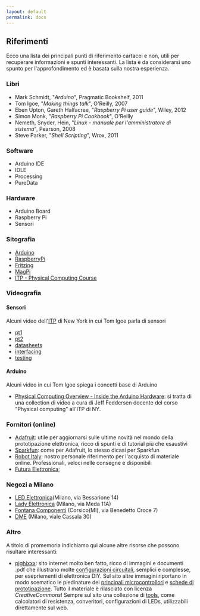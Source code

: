 ```yaml
---
layout: default
permalink: docs
---
```


## Riferimenti
Ecco una lista dei principali punti di riferimento cartacei e non, utili per recuperare informazioni e spunti interessanti.
La lista è da considerarsi uno spunto per l'approfondimento ed è basata sulla nostra esperienza.

### Libri
* Mark Schmidt, "_Arduino_", Pragmatic Bookshelf, 2011 
* Tom Igoe, "_Making things talk_", O'Reilly, 2007
* Eben Upton, Gareth Halfacree, "_Raspberry Pi user guide_", Wiley, 2012
* Simon Monk, "_Raspberry Pi Cookbook_", O'Reilly
* Nemeth, Snyder, Hein, "_Linux - manuale per l'amministratore di sistema_", Pearson, 2008
* Steve Parker, "_Shell Scripting_", Wrox, 2011

### Software
* Arduino IDE
* IDLE
* Processing
* PureData

### Hardware
* Arduino Board
* Raspberry Pi
* Sensori

### Sitografia
* [Arduino](http://arduino.cc)
* [RaspberryPi](http://raspberrypi.org)
* [Fritzing](http://fritzing.org/home/)
* [MagPi](https://www.raspberrypi.org/magpi/)
* [ITP - Physical Computing Course](https://itp.nyu.edu/physcomp/)

### Videografia

#### Sensori
Alcuni video dell'[ITP](https://tisch.nyu.edu/itp) di New York in cui Tom Igoe parla di sensori

* [pt1](https://vimeo.com/102042976 "pt1")
* [pt2](https://vimeo.com/102044250 "pt2")
* [datasheets](https://vimeo.com/102558686 "datasheets")
* [interfacing](https://vimeo.com/102557200 "interfacing")
* [testing](https://vimeo.com/102559255 "testing")

#### Arduino
Alcuni video in cui Tom Igoe spiega i concetti base di Arduino

* [Physical Computing Overview - Inside the Arduino Hardware](https://vimeo.com/132349270): si tratta di una collection di video a cura di Jeff Feddersen docente del corso "Physical computing" all'ITP di NY.

### Fornitori (online)
* [Adafruit](https://www.adafruit.com/): utile per aggiornarsi sulle ultime novità nel mondo della prototipazione elettronica, ricco di spunti e di tutorial più che esaustivi
* [Sparkfun](https://www.sparkfun.com/): come per Adafruit, lo stesso dicasi per Sparkfun
* [Robot Italy](http://www.robot-italy.com/): nostro personale riferimento per l'acquisto di materiale online. Professionali, veloci nelle consegne e disponibili
* [Futura Elettronica](http://www.futurashop.it/);

### Negozi a Milano
* [LED Elettronica](http://www.ledelettronica.com/)(Milano, via Bessarione 14)
* [Lady Elettronica](http://www.ladyelettronica.it/) (Milano, via Meda 11A)
* [Fontana Componenti](http://fontanacomponenti.it/) (Corsico(MI), via Benedetto Croce 7)
* [DME](http://www.dme.it/) (Milano, viale Cassala 30)	


### Altro
A titolo di promemoria indichiamo qui alcune altre risorse che possono risultare interessanti:

* [pighixxx](http://www.pighixxx.com/test/): sito internet molto ben fatto, ricco di immagini e documenti .pdf che illustrano molte [configurazioni circuitali](http://www.pighixxx.com/test/abc/), semplici e complesse, per esepriementi di elettronica DIY. Sul sito altre immagini riportano in modo scematico le piedinature dei [principali microcontrollori](http://www.pighixxx.com/test/pinoutspg/processors/) e [schede di prototipazione](http://www.pighixxx.com/test/pinoutspg/boards/). Tutto il materiale è rilasciato con licenza _CreativeCommons_! Sempre sul sito una collezione di [tools](http://www.pighixxx.com/test/tools/), come calcolatori di resistenza, converitori, configurazioni di LEDs, utilizzabili direttamente sul web.

